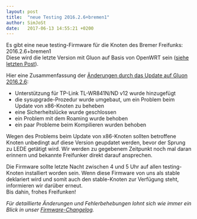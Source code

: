 ```yaml
---
layout: post
title:  "neue Testing 2016.2.6+bremen1"
author: SimJoSt
date:   2017-06-13 14:55:21 +0200
---
```

Es gibt eine neue testing-Firmware für die Knoten des Bremer Freifunks: 2016.2.6+bremen1  
Diese wird die letzte Version mit Gluon auf Basis von OpenWRT sein ([siehe letzten Post](gluon-wechselt-softwarebasis.html)).

Hier eine Zusammenfassung der [Änderungen durch das Update auf Gluon 2016.2.6](https://wiki.bremen.freifunk.net/Firmware/Changelog#freifunk-bremen-versionen_2016-2-6-bremen1):

- Unterstützung für TP-Link TL-WR841N/ND v12 wurde hinzugefügt
- die sysupgrade-Prozedur wurde umgebaut, um ein Problem beim Update von x86-Knoten zu beheben
- eine Sicherheitslücke wurde geschlossen
- ein Problem mit dem Roaming wurde behoben
- ein paar Probleme beim Kompilieren wurden behoben

Wegen des Problems beim Update von x86-Knoten sollten betroffene Knoten unbedingt auf diese Version geupdatet werden, bevor der Sprung zu LEDE getätigt wird. Wir werden zu gegebenem Zeitpunkt noch mal daran erinnern und bekannte Freifunker direkt darauf ansprechen.

Die Firmware sollte letzte Nacht zwischen 4 und 5 Uhr auf allen testing-Knoten installiert worden sein. Wenn diese Firmware von uns als stable deklariert wird und somit auch den stable-Knoten zur Verfügung steht, informieren wir darüber erneut.  
Bis dahin, frohes Freifunken!

*Für detaillierte Änderungen und Fehlerbehebungen lohnt sich wie immer ein Blick in unser [Firmware-Changelog](https://wiki.bremen.freifunk.net/Firmware/Changelog).*
